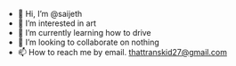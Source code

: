 - 👋 Hi, I’m @saijeth
- 👀 I’m interested in art
- 🌱 I’m currently learning how to drive
- 💞️ I’m looking to collaborate on nothing
- 📫 How to reach me by email. thattranskid27@gmail.com

<!---
saijeth/saijeth is a ✨ special ✨ repository because its `README.md` (this file) appears on your GitHub profile.
You can click the Preview link to take a look at your changes.
--->
